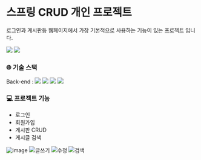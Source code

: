 # 스프링 CRUD 개인 프로젝트
로그인과 게시판등 웹페이지에서 가장 기본적으로 사용하는 기능이 있는 프로젝트 입니다.

<img src="https://img.shields.io/badge/-Notion-3776AB?style=flat&logo=Notion&logoColor=white"/>
<img src="https://img.shields.io/badge/-Notion-000000?style=flat&logo=Notion&logoColor=white&link=https://www.notion.so/Spring-CRUD-2fb21f62d4824603a67b5bc63998f094?pvs=4"/>

### 🌐 기술 스택

Back-end : <img src="https://img.shields.io/badge/java 11-007396?style=for-the-badge&logo=java&logoColor=white"> <img src="https://img.shields.io/badge/spring-6DB33F?style=for-the-badge&logo=spring&logoColor=white"> <img src="https://img.shields.io/badge/mysql-4479A1?style=for-the-badge&logo=mysql&logoColor=white">
<img src="https://img.shields.io/badge/mybatis-black?style=for-the-badge&logo&logoColor=white">

### 💻 프로젝트 기능
- 로그인 
- 회원가입
- 게시판 CRUD 
- 게시글 검색

![image](https://user-images.githubusercontent.com/77061427/224506174-abafb1dc-fe83-48c2-b215-428a5e86b920.png)
![글쓰기](https://user-images.githubusercontent.com/77061427/224506178-9a076795-bfb6-400f-a64b-00d6e90a11cb.gif)
![수정](https://user-images.githubusercontent.com/77061427/224506188-b24a1f70-e9f9-4c1f-bb64-0dd1a0c6456c.gif)
![검색](https://user-images.githubusercontent.com/77061427/224506191-72497618-c2a7-4826-a0f0-6b588267b97d.gif)

